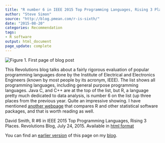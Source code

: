 ```yaml
---
title: "R number 6 in IEEE 2015 Top Programming Languages, Rising 3 Places"
author: "Steve Simon"
source: "http://blog.pmean.com/r-is-sixth/"
date: "2015-08-20"
categories: Recommendation
tags:
- R software
output: html_document
page_update: complete
---
```


![Figure 1. First page of blog post](http://www.pmean.com/new-images/15/r-is-sixth01.png)

<div class="notes">

This Revolutions blog talks about a fairly rigorous evaluation of popular programming languages done by the Institute of Electrical and Electronics Engineers (known by most people by its acronym, IEEE). The list shows all programming languages, including general purpose programming languages. Java C, and C++ are at the top of the list, but R, a language pretty much dedicated to data analysis, is number 6 on the list (up three places from the previous year. Quite an impressive showing. I have mentioned [another webpage][sim3] that compares R and other statistical software packages, and that is worth reading as well.

David Smith, R #6 in IEEE 2015 Top Programming Languages, Rising 3 Places. Revolutions Blog, July 24, 2015. Available in [html format][smi1]

You can find an [earlier version][sim1] of this page on my [blog][sim2].

[sim1]: http://blog.pmean.com/r-is-sixth/
[sim2]: http://blog.pmean.com

[sim3]: http://r4stats.com/articles/popularity/

[smi1]: http://blog.revolutionanalytics.com/2015/07/ieee-2015-rankings.html

</div>


